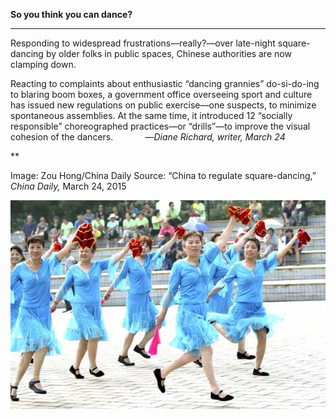 **So you think you can dance?**

****

Responding to widespread frustrations—really?—over late-night square-dancing by older folks in public spaces, Chinese authorities are now clamping down. 

Reacting to complaints about enthusiastic “dancing grannies”
 do-si-do-ing
 to blaring boom boxes, a government office overseeing sport and culture has issued new regulations on public exercise—one suspects, to minimize spontaneous assemblies. At the same time, it introduced 12 “socially responsible” choreographed practices—or “drills”—to improve the visual cohesion of the dancers.             —*Diane Richard, writer, March 24*

**

Image: Zou Hong/China Daily
 Source: “China to regulate square-dancing,” *China Daily,* March 24, 2015

![](../images/15-3-25_50.46.186.1_DanceEDIT-1.jpeg)
